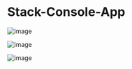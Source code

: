 # Stack-Console-App

![image](https://github.com/user-attachments/assets/08ff9666-c057-48c0-a8b1-b6e096346aa5)

![image](https://github.com/user-attachments/assets/37cc32e6-ddc8-49c0-b6f0-a20b26c83d6e)

![image](https://github.com/user-attachments/assets/c7c4b8bf-a30f-4b35-b7a8-1ca9af56c195)
